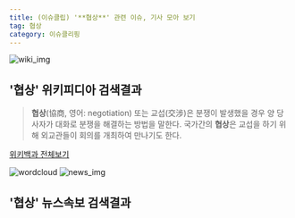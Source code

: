```yaml
---
title: (이슈클립) '**협상**' 관련 이슈, 기사 모아 보기
tag: 협상
category: 이슈클리핑
---
```

![wiki_img](https://user-images.githubusercontent.com/42597476/44503234-41136a80-a6d0-11e8-9071-6fc6418eafe4.png)
## **'**협상**'** 위키피디아 검색결과
>**협상**(協商, 영어: negotiation) 또는 교섭(交涉)은 분쟁이 발생했을 경우 양 당사자가 대화로 분쟁을 해결하는 방법을 말한다. 국가간의 **협상**은 교섭을 하기 위해 외교관들이 회의를 개최하여 만나기도 한다.

<a href="https://ko.wikipedia.org/wiki/협상" target="_blank">위키백과 전체보기</a>

![wordcloud](https://s3.ap-northeast-2.amazonaws.com/lyrics101-wordcloud/2018-09-25-1537809643.png)
![news_img](https://user-images.githubusercontent.com/42597476/44507050-1206f400-a6e4-11e8-8d98-7ffbfebb353f.png)
## **'**협상**'** 뉴스속보 검색결과

